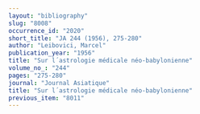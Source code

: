```yaml
---
layout: "bibliography"
slug: "8008"
occurrence_id: "2020"
short_title: "JA 244 (1956), 275-280"
author: "Leibovici, Marcel"
publication_year: "1956"
title: "Sur l´astrologie médicale néo-babylonienne"
volume_no_: "244"
pages: "275-280"
journal: "Journal Asiatique"
title: "Sur l´astrologie médicale néo-babylonienne"
previous_item: "8011"
---
```

